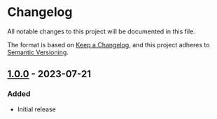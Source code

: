 # Changelog

All notable changes to this project will be documented in this file.

The format is based on [Keep a Changelog](https://keepachangelog.com/en/1.0.0/),
and this project adheres to [Semantic Versioning](https://semver.org/spec/v2.0.0.html).

## [1.0.0] - 2023-07-21

### Added

- Initial release

[1.0.0]: https://github.com/BrackeysBot/SuggestionBot/releases/tag/v1.0.0
